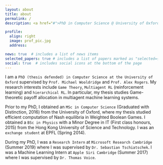 ```yaml
---
layout: about
title: about
permalink: /
description: <a href="#">PhD in Computer Science @ University of Oxford </a>.

profile:
  align: right
  image: prof_pic.jpg
  address: 

news: true  # includes a list of news items
selected_papers: true # includes a list of papers marked as "selected={true}"
social: true  # includes social icons at the bottom of the page
---
```


I am a `PhD (thesis defended) in Computer Science at the University of Oxford` supervised by `Prof. Michael Wooldridge` and `Prof. Alex Rogers`. My research interests include `Game Theory`, `Multiagent RL` (reinforcement learning) and `hierarchical RL`. In particular, my thesis studies Game-theoretic payoff allocation in multiagent machine learning systems.

Prior to my PhD, I obtained an `MSc in Computer Science` (Graduated with Distinction, 2016) from the University of Oxford, where my thesis studied efficient computation of Nash equilibria in Weighted Boolean Games. I obtained a `BSc in Physics` with a Minor Degree in IT (First class honours, 2015) from the Hong Kong University of Science and Technology. I was an `exchange student` at EPFL (Spring 2014).

During my PhD, I was a `Research Intern` at `Microsoft Research Cambridge` (Summer 2019) where I was supervised by `Dr. Sebastian Tschiatschek`. I was a Machine Learning Intern at `Apple Siri Cambridge` (Summer 2017) where I was supervised by `Dr. Thomas Voice`.

